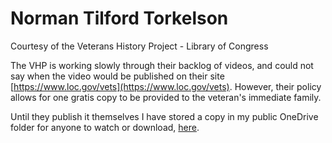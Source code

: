 # Norman Tilford Torkelson
Courtesy of the Veterans History Project - Library of Congress 

The VHP is working slowly through their backlog of videos, and could not say when the video would
be published on their site [https://www.loc.gov/vets](https://www.loc.gov/vets). However, their 
policy allows for one gratis copy to be provided to the veteran's immediate family. 

Until they publish it themselves I have stored a copy in my public OneDrive folder for anyone to 
watch or download, [here](https://1drv.ms/v/s!Av8_aX-AmG8xl_ZAzF-0Cfy74dFI1Q).
